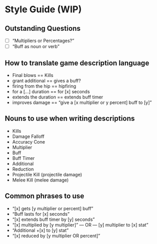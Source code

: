 # Style Guide (WIP)
## Outstanding Questions
- [ ] “Multipliers or Percentages?”
- [ ] “Buff as noun or verb”

## How to translate game description language
* Final blows == Kills
* grant additional == gives a buff?
* firing from the hip == hipfiring
* for a […] duration == for [x] seconds
* extends the duration == extends buff timer
* improves damage ==  “give a [x multiplier or y percent] buff to [y]”

## Nouns to use when writing descriptions
* Kills
* Damage Falloff
* Accuracy Cone
* Multiplier
* Buff
* Buff Timer
* Additional
* Reduction
* Projectile Kill (projectile damage)
* Melee Kill (melee damage)

## Common phrases to use
* “[x] gets [y multiplier or percent] buff”
* “Buff lasts for [x] seconds”
* “[x] extends buff timer by [y] seconds”
* “[x] multiplied by [y multiplier]”  — OR — [y] multiplier to [x] stat”
* “Additional +[x] to [y] stat”
* “[x] reduced by [y multiplier OR percent]”
